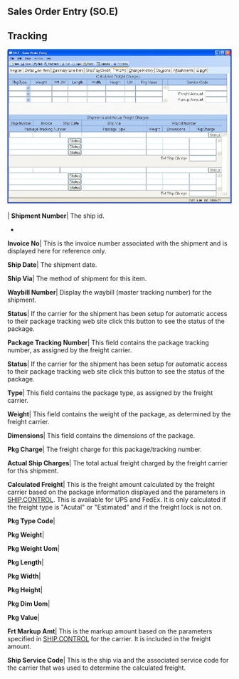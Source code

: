 ## Sales Order Entry (SO.E)
<PageHeader />

## Tracking

![](./SO-E-5.jpg)

| **Shipment Number**|  The ship id.

-  
**Invoice No**|  This is the invoice number associated with the shipment and
is displayed here for reference only.

**Ship Date**|  The shipment date.

**Ship Via**|  The method of shipment for this item.

**Waybill Number**|  Display the waybill (master tracking number) for the
shipment.

**Status**|  If the carrier for the shipment has been setup for automatic
access to their package tracking web site click this button to see the status
of the package.

**Package Tracking Number**|  This field contains the package tracking number,
as assigned by the freight carrier.

**Status**|  If the carrier for the shipment has been setup for automatic
access to their package tracking web site click this button to see the status
of the package.

**Type**|  This field contains the package type, as assigned by the freight
carrier.

**Weight**|  This field contains the weight of the package, as determined by
the freight carrier.

**Dimensions**|  This field contains the dimensions of the package.

**Pkg Charge**|  The freight charge for this package/tracking number.

**Actual Ship Charges**|  The total actual freight charged by the freight
carrier for this shipment.

**Calculated Freight**|  This is the freight amount calculated by the freight
carrier based on the package information displayed and the parameters in
[SHIP.CONTROL](../SHIP-CONTROL/README.md). This is available for UPS and FedEx. It is
only calculated if the freight type is "Acutal" or "Estimated" and if the
freight lock is not on.

**Pkg Type Code**|

**Pkg Weight**|

**Pkg Weight Uom**|

**Pkg Length**|

**Pkg Width**|

**Pkg Height**|

**Pkg Dim Uom**|

**Pkg Value**|

**Frt Markup Amt**|  This is the markup amount based on the parameters
specified in [SHIP.CONTROL](../SHIP-CONTROL/README.md) for the carrier. It is included
in the freight amount.

**Ship Service Code**|  This is the ship via and the associated service code
for the carrier that was used to determine the calculated freight.


<badge text= "Version 8.10.57 " vertical="middle" />

<PageFooter />

